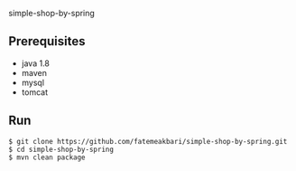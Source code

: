 simple-shop-by-spring
## Prerequisites
+ java 1.8
+ maven
+ mysql
+ tomcat

## Run
~~~shell
$ git clone https://github.com/fatemeakbari/simple-shop-by-spring.git
$ cd simple-shop-by-spring
$ mvn clean package

